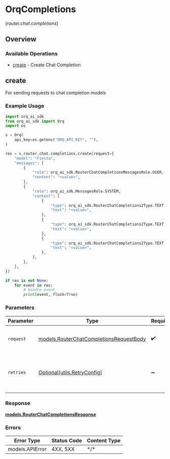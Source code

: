# OrqCompletions
(*router.chat.completions*)

## Overview

### Available Operations

* [create](#create) - Create Chat Completion

## create

For sending requests to chat completion models

### Example Usage

```python
import orq_ai_sdk
from orq_ai_sdk import Orq
import os

s = Orq(
    api_key=os.getenv("ORQ_API_KEY", ""),
)

res = s.router.chat.completions.create(request={
    "model": "Fiesta",
    "messages": [
        {
            "role": orq_ai_sdk.RouterChatCompletionsMessagesRole.USER,
            "content": "<value>",
        },
        {
            "role": orq_ai_sdk.MessagesRole.SYSTEM,
            "content": [
                {
                    "type": orq_ai_sdk.RouterChatCompletions2Type.TEXT,
                    "text": "<value>",
                },
                {
                    "type": orq_ai_sdk.RouterChatCompletions2Type.TEXT,
                    "text": "<value>",
                },
                {
                    "type": orq_ai_sdk.RouterChatCompletions2Type.TEXT,
                    "text": "<value>",
                },
            ],
        },
    ],
})

if res is not None:
    for event in res:
        # handle event
        print(event, flush=True)

```

### Parameters

| Parameter                                                                                   | Type                                                                                        | Required                                                                                    | Description                                                                                 |
| ------------------------------------------------------------------------------------------- | ------------------------------------------------------------------------------------------- | ------------------------------------------------------------------------------------------- | ------------------------------------------------------------------------------------------- |
| `request`                                                                                   | [models.RouterChatCompletionsRequestBody](../../models/routerchatcompletionsrequestbody.md) | :heavy_check_mark:                                                                          | The request object to use for the request.                                                  |
| `retries`                                                                                   | [Optional[utils.RetryConfig]](../../models/utils/retryconfig.md)                            | :heavy_minus_sign:                                                                          | Configuration to override the default retry behavior of the client.                         |

### Response

**[models.RouterChatCompletionsResponse](../../models/routerchatcompletionsresponse.md)**

### Errors

| Error Type      | Status Code     | Content Type    |
| --------------- | --------------- | --------------- |
| models.APIError | 4XX, 5XX        | \*/\*           |
